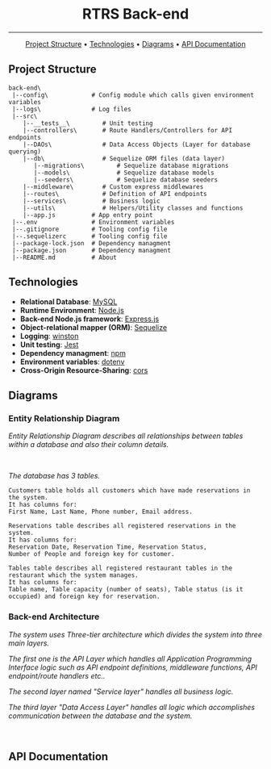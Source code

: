 <h1 align="center">RTRS Back-end</h1>

---

<p align="center">
    <a href="#project-structure">Project Structure</a> •
    <a href="#technologies">Technologies</a> •
    <a href="#Diagrams">Diagrams</a> •
    <a href="#api-documentation">API Documentation</a>
</p>

## Project Structure

```
back-end\
 |--config\            # Config module which calls given environment variables             
 |--logs\              # Log files             
 |--src\
    |--__tests__\         # Unit testing
    |--controllers\       # Route Handlers/Controllers for API endpoints
    |--DAOs\              # Data Access Objects (Layer for database querying)
    |--db\                # Sequelize ORM files (data layer)
       |--migrations\         # Sequelize database migrations
       |--models\             # Sequelize database models
       |--seeders\            # Sequelize database seeders
    |--middleware\        # Custom express middlewares
    |--routes\            # Definition of API endpoints
    |--services\          # Business logic
    |--utils\             # Helpers/Utility classes and functions
    |--app.js          # App entry point
 |--.env               # Environment variables
 |--.gitignore         # Tooling config file
 |--.sequelizerc       # Tooling config file
 |--package-lock.json  # Dependency managment
 |--package.json       # Dependency managment
 |--README.md          # About
 ```

 ## Technologies

 - **Relational Database**: [MySQL](https://mysql.com/)
 - **Runtime Environment**: [Node.js](https://nodejs.org/)
 - **Back-end Node.js framework**: [Express.js](https://expressjs.com/)
 - **Object-relational mapper (ORM)**: [Sequelize](https://sequelize.org/)
 - **Logging**: [winston](https://github.com/winstonjs/winston)
 - **Unit testing**: [Jest](https://jestjs.io/)
 - **Dependency managment**: [npm](https://npmjs.com/)
 - **Environment variables**: [dotenv](https://github.com/motdotla/dotenv)
 - **Cross-Origin Resource-Sharing**: [cors](https://github.com/expressjs/cors)


## Diagrams

### Entity Relationship Diagram

*Entity Relationship Diagram describes all relationships between tables within a database and also their column details.*

<img src="" />
<br>
<br>

*The database has 3 tables.*
```
Customers table holds all customers which have made reservations in the system. 
It has columns for: 
First Name, Last Name, Phone number, Email address.
```
```
Reservations table describes all registered reservations in the system.
It has columns for: 
Reservation Date, Reservation Time, Reservation Status,
Number of People and foreign key for customer.
```
```
Tables table describes all registered restaurant tables in the restaurant which the system manages.
It has columns for:
Table name, Table capacity (number of seats), Table status (is it occupied) and foreign key for reservation.
```

### Back-end Architecture

*The system uses Three-tier architecture which divides the system into three main layers.* 

*The first one is the API Layer which handles all Application Programming Interface logic such as API endpoint definitions, middleware functions, API endpoint/route handlers etc..*

*The second layer named "Service layer" handles all business logic.*

*The third layer "Data Access Layer" handles all logic which accomplishes communication between the database and the system.*

<img src=""/>
<br>
<br>

## API Documentation